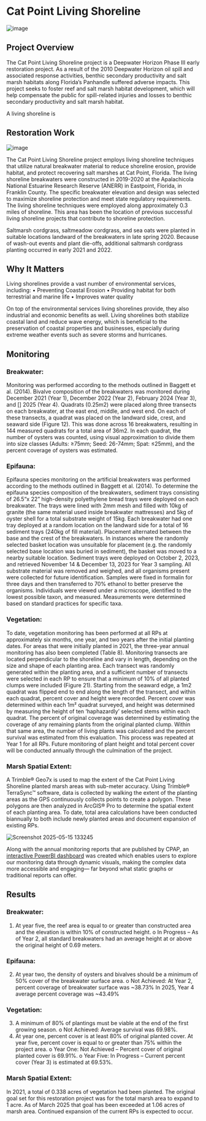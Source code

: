 # Cat Point Living Shoreline

![image](https://github.com/user-attachments/assets/ae4b331b-091e-437e-97a4-2f89674e20d7)


## Project Overview
The Cat Point Living Shoreline project is a Deepwater Horizon Phase III early restoration project. As a result of the 2010 Deepwater Horizon oil spill and associated response activities, benthic secondary productivity and salt marsh habitats along Florida’s Panhandle suffered adverse impacts. This project seeks to foster reef and salt marsh habitat development, which will help compensate the public for spill-related injuries and losses to benthic secondary productivity and salt marsh habitat.

A living shoreline is 

## Restoration Work

![image](https://github.com/user-attachments/assets/6231b393-24e1-4242-a1f4-a3f951df14f4)


The Cat Point Living Shoreline project employs living shoreline techniques that utilize natural breakwater material to reduce shoreline erosion, provide habitat, and protect recovering salt marshes at Cat Point, Florida. The living shoreline breakwaters were constructed in 2019-2020 at the Apalachicola National Estuarine Research Reserve (ANERR) in Eastpoint, Florida, in Franklin County. The specific breakwater elevation and design was selected to maximize shoreline protection and meet state regulatory requirements. The living shoreline techniques were employed along approximately 0.3 miles of shoreline. This area has been the location of previous successful living shoreline projects that contribute to shoreline protection. 

Saltmarsh cordgrass, saltmeadow cordgrass, and sea oats were planted in suitable locations landward of the breakwaters in late spring 2020. Because of wash-out events and plant die-offs, additional saltmarsh cordgrass planting occurred in early 2021 and 2022.

## Why It Matters 
Living shorelines provide a vast number of environmental services, including: 
• Preventing Coastal Erosion
• Providing habitat for both terrestrial and marine life
• Improves water quality 

On top of the environmental services living shorelines provide, they also industrial and economic benefits as well. Living shorelines both stabilize coastal land and reduce wave energy, which is beneficial to the preservation of coastal properties and businesses, especially during extreme weather events such as severe storms and hurricanes.

## Monitoring 
### Breakwater: 
Monitoring was performed according to the methods outlined in Baggett et al. (2014). Bivalve composition of the breakwaters was monitored during December 2021 (Year 1), December 2022 (Year 2), February 2024 (Year 3), and [] 2025 (Year 4). Quadrats (0.25m2) were placed along three transects on each breakwater, at the east end, middle, and west end. On each of these transects, a quadrat was placed on the landward side, crest, and seaward side (Figure 12). This was done across 16 breakwaters, resulting in 144 measured quadrats for a total area of 36m2. In each quadrat, the number of oysters was counted, using visual approximation to divide them into size classes (Adults: ≥75mm; Seed: 26-74mm; Spat: ≤25mm), and the percent coverage of oysters was estimated.

### Epifauna: 
Epifauna species monitoring on the artificial breakwaters was performed according to the methods outlined in Baggett et al. (2014). To determine the epifauna species composition of the breakwaters, sediment trays consisting of 26.5“x 22” high-density polyethylene bread trays were deployed on each breakwater. The trays were lined with 2mm mesh and filled with 10kg of granite (the same material used inside breakwater mattresses) and 5kg of oyster shell for a total substrate weight of 15kg. Each breakwater had one tray deployed at a random location on the landward side for a total of 16 sediment trays (240kg of fill material). Placement alternated between the base and the crest of the breakwaters. In instances where the randomly selected basket location was unsuitable for placement (e.g. the randomly selected base location was buried in sediment), the basket was moved to a nearby suitable location. Sediment trays were deployed on October 2, 2023, and retrieved November 14 & December 13, 2023 for Year 3 sampling. All substrate material was removed and weighed, and all organisms present were collected for future identification. Samples were fixed in formalin for three days and then transferred to 70% ethanol to better preserve the organisms. Individuals were viewed under a microscope, identified to the lowest possible taxon, and measured. Measurements were determined based on standard practices for specific taxa. 

### Vegetation: 
To date, vegetation monitoring has been performed at all RPs at approximately six months, one year, and two years after the initial planting dates. For areas that were initially planted in 2021, the three-year annual monitoring has also been completed (Table 8). Monitoring transects are located perpendicular to the shoreline and vary in length, depending on the size and shape of each planting area. Each transect was randomly generated within the planting area, and a sufficient number of transects were selected in each RP to ensure that a minimum of 10% of all planted clumps were included (Figure 21). Starting from the seaward edge, a 1m2 quadrat was flipped end to end along the length of the transect, and within each quadrat, percent cover and height were recorded. Percent cover was determined within each 1m² quadrat surveyed, and height was determined by measuring the height of ten ‘haphazardly’ selected stems within each quadrat. The percent of original coverage was determined by estimating the coverage of any remaining plants from the original planted clump. Within that same area, the number of living plants was calculated and the percent survival was estimated from this evaluation. This process was repeated at Year 1 for all RPs. Future monitoring of plant height and total percent cover will be conducted annually through the culmination of the project. 

### Marsh Spatial Extent: 
A Trimble® Geo7x is used to map the extent of the Cat Point Living Shoreline planted marsh areas with sub-meter accuracy. Using Trimble® TerraSync™ software, data is collected by walking the extent of the planting areas as the GPS continuously collects points to create a polygon. These polygons are then analyzed in ArcGIS® Pro to determine the spatial extent of each planting area. To date, total area calculations have been conducted biannually to both include newly planted areas and document expansion of existing RPs. 

![Screenshot 2025-05-15 133245](https://github.com/user-attachments/assets/a588da1b-fdb9-4b81-9890-8d53ddda9e75)

Along with the annual monitoring reports that are published by CPAP, an [interactive PowerBI dashboard](https://app.powerbi.com/view?r=eyJrIjoiODhhZGQxZmYtYjYzYy00MTQ0LWI3M2EtZmE3NzdlODdlOGE3IiwidCI6ImI2MjAxOTYwLTQ1YmEtNGI3OC1iMDgwLWYxYzQzM2ZmNmUzNiIsImMiOjZ9) was created which enables users to explore our monitoring data through dynamic visuals, making the complex data more accessible and engaging— far beyond what static graphs or traditional reports can offer.

## Results 
### Breakwater: 
1.	At year five, the reef area is equal to or greater than constructed area and the elevation is within 10% of constructed height.
o	In Progress – As of Year 2, all standard breakwaters had an average height at or above the original height of 0.69 meters.

### Epifauna:
2.	At year two, the density of oysters and bivalves should be a minimum of 50% cover of the breakwater surface area.
o	Not Achieved: At Year 2, percent coverage of breakwater surface was ~38.73% In 2025, Year 4 average percent coverage was ~43.49% 

### Vegetation:
3.	A minimum of 80% of plantings must be viable at the end of the first growing season.
o	Not Achieved: Average survival was 69.98%.
4.	At year one, percent cover is at least 80% of original planted cover. At year five, percent cover is equal to or greater than 75% within the project area.
o	Year One: Not Achieved – Percent cover of original planted cover is 69.91%. 
o	Year Five: In Progress – Current percent cover (Year 3) is estimated at 69.53%.

### Marsh Spatial Extent: 
In 2021, a total of 0.338 acres of vegetation had been planted. The original goal set for this restoration project was for the total marsh area to expand to 1 acre. As of March 2025 that goal has been exceeded at 1.06 acres of marsh area. Continued expansion of the current RPs is expected to occur.
